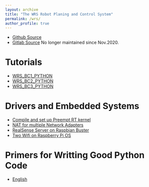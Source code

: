 ```yaml
---
layout: archive
title: "The WRS Robot Planing and Control System"
permalink: /wrs/
author_profile: true
---
```


* [Github Source](https://github.com/wanweiwei07)
* [Gitlab Source](https://gitlab.com/wanweiwei07/wrs) No longer maintained since Nov.2020.

Tutorials
======

* [WRS_BC1_PYTHON](https://wanweiwei07.github.io/files/bc1_python_v20240625.pdf)
* [WRS_BC2_PYTHON](https://wanweiwei07.github.io/files/bc2_pycharm_v20240625.pdf)
* [WRS_BC3_PYTHON](https://wanweiwei07.github.io/files/bc3_rotation_v20240625.pdf)

Drivers and Embedded Systems
======
* [Compile and set up Preempt RT kernel](https://juicy-grenadilla-3fb.notion.site/Preempt_RT-chrt-f-99-with-Python-defc93780916436d92c435778b23a687)
* [NAT for multiple Network Adapters](https://juicy-grenadilla-3fb.notion.site/Ubuntu-NAT-076a6c9e8cc642a39ca7dadbf6de8645)
* [RealSense Server on Raspbian Buster](https://github.com/wanweiwei07/realsense_server)
* [Two Wifi on Raspberry Pi OS](https://juicy-grenadilla-3fb.notion.site/Two-Wifi-on-Raspbian6-79f8a4b8be9046318455ad17e6bba138)

Primers for Writting Good Python Code
======
* [English](https://www.pythonlikeyoumeanit.com/Module5_OddsAndEnds/Writing_Good_Code.html)